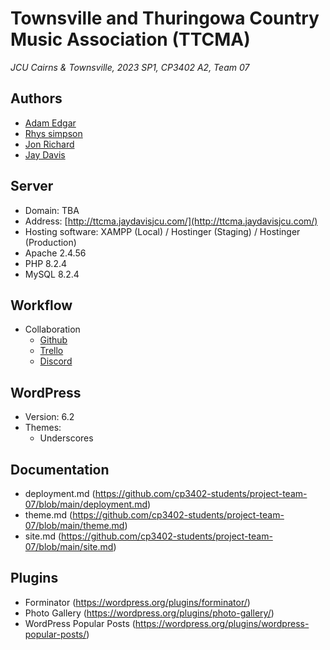 # Townsville and Thuringowa Country Music Association (TTCMA)
*JCU Cairns & Townsville, 2023 SP1, CP3402 A2, Team 07*

## Authors
 - [Adam Edgar](https://github.com/AdsyEdge)
 - [Rhys simpson](https://github.com/rhys-simpson)
 - [Jon Richard](https://github.com/Jon-Dionson)
 - [Jay Davis](https://github.com/Jay-Davis-191)

## Server
 - Domain: TBA
 - Address: [http://ttcma.jaydavisjcu.com/](http://ttcma.jaydavisjcu.com/)
 - Hosting software: XAMPP (Local) / Hostinger (Staging) / Hostinger (Production)
 - Apache 2.4.56
 - PHP 8.2.4
 - MySQL 8.2.4

## Workflow
 - Collaboration
   - [Github](https://github.com/cp3402-students/project-team-07)
   - [Trello](https://trello.com/b/cWmwdbRf/cms-team-7-web-project-dev-template)
   - [Discord](https://discord.gg/yD2JnmrXQa)

## WordPress
 - Version: 6.2
 - Themes:
   - Underscores

## Documentation
- deployment.md (https://github.com/cp3402-students/project-team-07/blob/main/deployment.md)
- theme.md (https://github.com/cp3402-students/project-team-07/blob/main/theme.md)
- site.md (https://github.com/cp3402-students/project-team-07/blob/main/site.md)

## Plugins
 - Forminator (https://wordpress.org/plugins/forminator/)
 - Photo Gallery (https://wordpress.org/plugins/photo-gallery/)
 - WordPress Popular Posts (https://wordpress.org/plugins/wordpress-popular-posts/)
